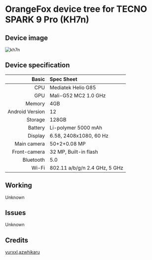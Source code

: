 # OrangeFox device tree for TECNO SPARK 9 Pro (KH7n)

## Device image
![kh7n](https://github.com/isus203/tecno_kh7n_orangefox/blob/main/Device_image/30065104b.jpg)

## Device specification
Basic   | Spec Sheet
-------:|:------------------------
CPU     | Mediatek  Helio G85 
GPU     | Mali-G52 MC2 1.0 GHz
Memory  | 4GB
Android Version | 12
Storage | 128GB
Battery | Li-polymer 5000 mAh
Display | 6.58, 2408x1080, 60 Hz
Main camera | 50+2+0.08 MP
Front-camera | 32 MP, Built-in flash
Bluetooth | 5.0 
Wi-Fi | 802.11 a/b/g/n  2.4 GHz, 5 GHz

## Working
Unknown

## Issues
Unknown

## Credits
[yurxxl](https://4pda.to/forum/index.php?showuser=8545777),[azwhikaru](https://github.com/azwhikaru)
